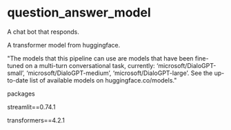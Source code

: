 # question_answer_model
A chat bot that responds.

A transformer model from huggingface.

"The models that this pipeline can use are models that have been fine-tuned on a multi-turn conversational task, currently: ‘microsoft/DialoGPT-small’, ‘microsoft/DialoGPT-medium’, ‘microsoft/DialoGPT-large’. See the up-to-date list of available models on huggingface.co/models."

packages

streamlit==0.74.1

transformers==4.2.1
